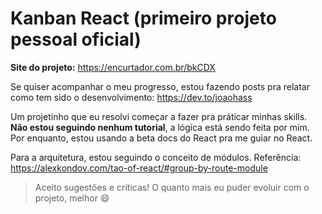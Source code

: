 # Kanban React (primeiro projeto pessoal oficial)

**Site do projeto:** https://encurtador.com.br/bkCDX

Se quiser acompanhar o meu progresso, estou fazendo posts pra relatar como tem sido o desenvolvimento: https://dev.to/joaohass


Um projetinho que eu resolvi começar a fazer pra práticar minhas skills.
**Não estou seguindo nenhum tutorial**, a lógica está sendo feita por mim. Por enquanto, estou usando a beta docs do React pra me guiar no React.

Para a arquitetura, estou seguindo o conceito de módulos. Referência: https://alexkondov.com/tao-of-react/#group-by-route-module

> Aceito sugestões e críticas! O quanto mais eu puder evoluir com o projeto, melhor 😄

